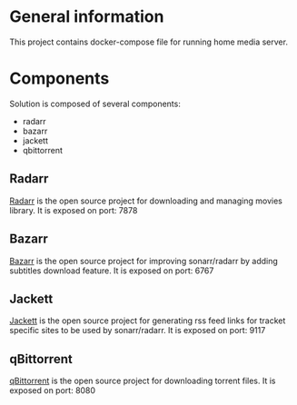 # General information

This project contains docker-compose file for running home media server.

# Components

Solution is composed of several components:

* radarr
* bazarr
* jackett
* qbittorrent

## Radarr

[Radarr](https://github.com/Radarr/Radarr) is the open source project for downloading and managing movies library. It is exposed on port: 7878

## Bazarr

[Bazarr](https://github.com/morpheus65535/bazarr) is the open source project for improving sonarr/radarr by adding subtitles download feature. It is exposed on port: 6767

## Jackett

[Jackett](https://github.com/Jackett/Jackett) is the open source project for generating rss feed links for tracket specific sites to be used by sonarr/radarr. It is exposed on port: 9117

## qBittorrent

[qBittorrent](https://github.com/qbittorrent/qBittorrent) is the open source project for downloading torrent files. It is exposed on port: 8080